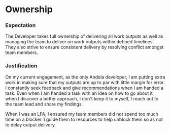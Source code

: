 # Ownership

### Expectation
The Developer takes full ownership of delivering all work outputs as well as managing the team to deliver on work outputs within defined timelines. They also strive to ensure consistent delivery by resolving conflict amongst team members.

### Justification
On my current engagement, as the only Andela developer, I am putting extra work in making sure that my outputs are up to par with little margin for error. I constantly seek feedback and give recommendations when I am handed a task. Even when I am handed a task with an idea on how to go about it when I discover a better approach, I don't keep it to myself, I reach out to the team lead and share my findings. 

When I was an LFA, I ensured my team members did not spend too much time on a blocker. I guide them to resources to help unblock them so as not to delay output delivery.
